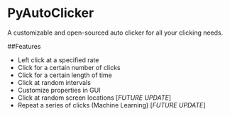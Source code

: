 PyAutoClicker
=============

A customizable and open-sourced auto clicker for all your clicking needs.

##Features

+ Left click at a specified rate
+ Click for a certain number of clicks
+ Click for a certain length of time
+ Click at random intervals
+ Customize properties in GUI
+ Click at random screen locations [*FUTURE UPDATE*]
+ Repeat a series of clicks (Machine Learning) [*FUTURE UPDATE*]
